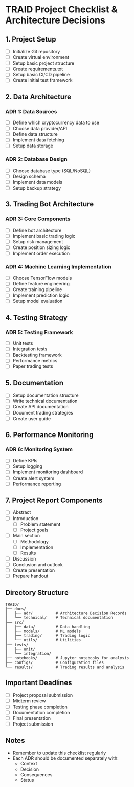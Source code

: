 # TRAID Project Checklist & Architecture Decisions

## 1. Project Setup
- [ ] Initialize Git repository
- [ ] Create virtual environment
- [ ] Setup basic project structure
- [ ] Create requirements.txt
- [ ] Setup basic CI/CD pipeline
- [ ] Create initial test framework

## 2. Data Architecture
### ADR 1: Data Sources
- [ ] Define which cryptocurrency data to use
- [ ] Choose data provider/API
- [ ] Define data structure
- [ ] Implement data fetching
- [ ] Setup data storage

### ADR 2: Database Design
- [ ] Choose database type (SQL/NoSQL)
- [ ] Design schema
- [ ] Implement data models
- [ ] Setup backup strategy

## 3. Trading Bot Architecture
### ADR 3: Core Components
- [ ] Define bot architecture
- [ ] Implement basic trading logic
- [ ] Setup risk management
- [ ] Create position sizing logic
- [ ] Implement order execution

### ADR 4: Machine Learning Implementation
- [ ] Choose TensorFlow models
- [ ] Define feature engineering
- [ ] Create training pipeline
- [ ] Implement prediction logic
- [ ] Setup model evaluation

## 4. Testing Strategy
### ADR 5: Testing Framework
- [ ] Unit tests
- [ ] Integration tests
- [ ] Backtesting framework
- [ ] Performance metrics
- [ ] Paper trading tests

## 5. Documentation
- [ ] Setup documentation structure
- [ ] Write technical documentation
- [ ] Create API documentation
- [ ] Document trading strategies
- [ ] Create user guide

## 6. Performance Monitoring
### ADR 6: Monitoring System
- [ ] Define KPIs
- [ ] Setup logging
- [ ] Implement monitoring dashboard
- [ ] Create alert system
- [ ] Performance reporting

## 7. Project Report Components
- [ ] Abstract
- [ ] Introduction
  - [ ] Problem statement
  - [ ] Project goals
- [ ] Main section
  - [ ] Methodology
  - [ ] Implementation
  - [ ] Results
- [ ] Discussion
- [ ] Conclusion and outlook
- [ ] Create presentation
- [ ] Prepare handout

## Directory Structure
```
TRAID/
├── docs/
│   ├── adr/          # Architecture Decision Records
│   └── technical/    # Technical documentation
├── src/
│   ├── data/         # Data handling
│   ├── models/       # ML models
│   ├── trading/      # Trading logic
│   └── utils/        # Utilities
├── tests/
│   ├── unit/
│   └── integration/
├── notebooks/        # Jupyter notebooks for analysis
├── configs/          # Configuration files
└── results/          # Trading results and analysis
```

## Important Deadlines
- [ ] Project proposal submission
- [ ] Midterm review
- [ ] Testing phase completion
- [ ] Documentation completion
- [ ] Final presentation
- [ ] Project submission

## Notes
- Remember to update this checklist regularly
- Each ADR should be documented separately with:
  - Context
  - Decision
  - Consequences
  - Status
